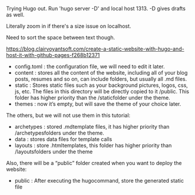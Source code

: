 Trying Hugo out.
Run 'hugo server -D' and local host 1313. -D gives drafts as well.

Literally zoom in if there's a size issue on localhost.

Need to sort the space between text though.


https://blog.clairvoyantsoft.com/create-a-static-website-with-hugo-and-host-it-with-github-pages-f268b12371

- config.toml : the configuration file, we will need to edit it later.
- content : stores all the content of the website, including all of your blog posts, resumes and so on, can include folders, but usually all .md files.
- static : Stores static files such as your background pictures, logos, css, js, etc. The files in this directory will be directly copied to it /public. This folder has higher priority than the /staticfolder under the theme.
- themes : now it’s empty, but will save the theme of your choice later.

The others, but we will not use them in this tutorial:
- archetypes : stored .mdtemplate files, it has higher priority than /archetypesfolders under the theme.
- data : stores data files for template calls
- layouts : store .htmltemplates, this folder has higher priority than /layoutsfolders under the theme

Also, there will be a “public” folder created when you want to deploy the website:
- public : After executing the hugocommand, store the generated static file